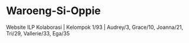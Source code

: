 # Waroeng-Si-Oppie
Website ILP Kolaborasi | Kelompok 1/93 | Audrey/3, Grace/10, Joanna/21, Tri/29, Vallerie/33, Ega/35
